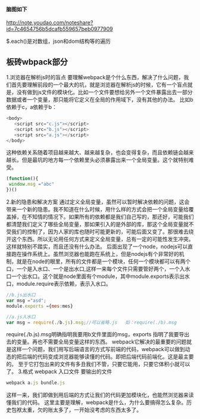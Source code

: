 #### 脑图如下
http://note.youdao.com/noteshare?id=7c4654756b5dcafb559657beb0977909


$.each()是对数组，json和dom结构等的遍历
## 板砖wbpack部分

1.浏览器在解析js时的盲点
要理解webpack是个什么东西，解决了什么问题，我们首先要理解前段的一个最大的坑，就是浏览器在解析js的时候，它有一个盲点就是，没有做到js文件的模块化。比如一个文件要想给另外一个文件暴露出去一部分数据或者一个变量，那只能将它定义在全局的作用域下，没有其他的办法。
比如b依赖于c，a依赖于b：
 ```js
 <body>
    <script src="c.js"></script>
    <script src="b.js"></script>
    <script src="a.js"></script>
</body>
 ```
 这种依赖关系随着项目越来越大、越来越复杂，也会变得复杂，而且依赖链会越来越长。但是最坑的地方每一个依赖里头必须暴露出来一个全局变量。这个就特别难受。
 ```js
 (function(){
  window.msg ="abc"
})()
```
2.新的隐患和解决方案
通过定义全局变量，虽然可以暂时解决依赖的问题，这会带来一个新的隐患。我不知道在什么时候，用什么样的方式会把一个全局变量给覆盖掉，在不知情的情况下。如果所有的依赖都是我们自己写的，那还好，可能我们都清楚我们定义了哪些全局变量，那如果引入的是外部的库，那这个全局变量就不受我们的控制了，因为人家的库也随时可能更新的，可能后面又变了。那很难去绕开这个东西。所以无论用任何方式来定义全局变量，总有一定的可能性发生冲突。这样就特别不踏实，而且还没有什么办法。
后面出现了一个node，nodejs可以直接跑在操作系统上。虽然浏览器也能跑在系统上，但是nodejs有个非常好的机制，就是在node的眼里，所有的文件都是一个模块，任何一个模块都可以有两个口，一个是入水口、一个是出水口,这样一来每个文件只需要管好两个，一个入水口一个出水口。这个就是node里面有个module，其中module.exports表示出水口，module.require表示依赖，表示入水口。
```js
//b.js出水口
var msg ="asd";
module.exports ={mes:mes}
```

```js
//a.js入水口
var msg = require(./b.js).msg;//可以省略.js   如：require(./b).msg
```
require(./b.js).msg明确指明我要用b文件里面的msg，exports 指明了我要导出去的变量。再也不需要全局变量这样的东西。
webpack它解决的最重要的问题就是这样一个问题，我们用写后端语言的方式写前端的代码，webpack可以做到动态的把后端的代码变成浏览器能够读懂的代码。即把后端代码前端化。这是最主要的。
至于它打包出来的文件有多丑我们不管，只要它能用，只要它体积小就可以了。
3.格式
webpack 入口文件 要输出的文件
```js
webpack a.js bundle.js
```
这样一来，我们即做到用后端的方式让我们的代码更加模块化，也能然浏览器来读懂我们的代码。
这里主要是理解，webpack是什么，为什么要搞得怎么复杂。历史包袱太重，欠的账太多了，一开始没考虑的东西太多了。
